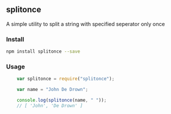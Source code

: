 ## splitonce

A simple utility to split a string with specified seperator only once 

### Install

```bash
npm install splitonce --save
```

### Usage

```js
    var splitonce = require("splitonce");

    var name = "John De Drown";

    console.log(splitonce(name, " "));
    // [ 'John', 'De Drown' ]
```
